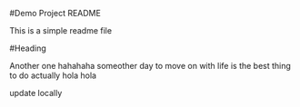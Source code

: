 #Demo Project README

This is a simple readme file

#Heading


Another one
hahahaha
someother day to move on with life is the best thing to do actually
hola hola

update locally
